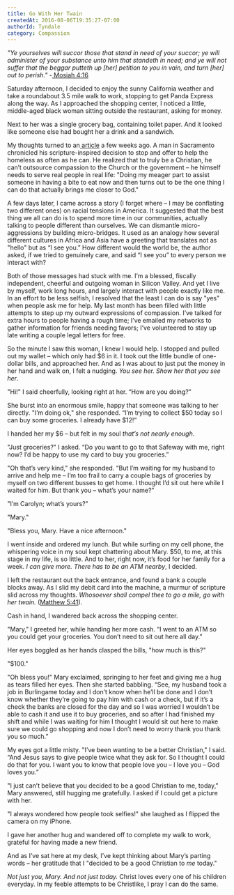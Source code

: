 ```yaml
---
title: Go With Her Twain
createdAt: 2016-08-06T19:35:27-07:00
authorId: Tyndale
category: Compassion
---
```


*"Ye yourselves will succor those that stand in need of your succor; ye will administer of your substance unto him that standeth in need; and ye will not suffer that the beggar putteth up [her] petition to you in vain, and turn [her] out to perish."*  -[ Mosiah 4:16](https://www.lds.org/scriptures/bofm/mosiah/4)

Saturday afternoon, I decided to enjoy the sunny California weather and take a roundabout 3.5 mile walk to work, stopping to get Panda Express along the way.  As I approached the shopping center, I noticed a little, middle-aged black woman sitting outside the restaurant, asking for money.

Next to her was a single grocery bag, containing toilet paper.  And it looked like someone else had bought her a drink and a sandwich.

My thoughts turned to an[ article](http://puremormonism.blogspot.com/2016/06/the-refiners-fire.html) a few weeks ago.  A man in Sacramento chronicled his scripture-inspired decision to stop and offer to help the homeless as often as he can.  He realized that to truly be a Christian, he can’t outsource compassion to the Church or the government – he himself needs to serve real people in real life: "Doing my meager part to assist someone in having a bite to eat now and then turns out to be the one thing I can do that actually brings me closer to God."

A few days later, I came across a story (I forget where – I may be conflating two different ones) on racial tensions in America.  It suggested that the best thing we all can do is to spend more time in our communities, actually talking to people different than ourselves. We can dismantle micro-aggressions by building micro-bridges.  It used as an analogy how several different cultures in Africa and Asia have a greeting that translates not as "hello" but as “I see you.”  How different would the world be, the author asked, if we tried to genuinely care, and said “I see you” to every person we interact with?

Both of those messages had stuck with me.  I’m a blessed, fiscally independent, cheerful and outgoing woman in Silicon Valley.  And yet I live by myself, work long hours, and largely interact with people exactly like me.  In an effort to be less selfish, I resolved that the least I can do is say "yes" when people ask me for help.  My last month has been filled with little attempts to step up my outward expressions of compassion.  I’ve talked for extra hours to people having a rough time; I’ve emailed my networks to gather information for friends needing favors; I’ve volunteered to stay up late writing a couple legal letters for free.

So the minute I saw this woman, I knew I would help.  I stopped and pulled out my wallet – which only had $6 in it.  I took out the little bundle of one-dollar bills, and approached her.  And as I was about to just put the money in her hand and walk on, I felt a nudging.  *You see her.  Show her that you see her*.

"Hi!" I said cheerfully, looking right at her. “How are you doing?”

She burst into an enormous smile, happy that someone was talking to her directly.  "I’m doing ok," she responded.  “I’m trying to collect $50 today so I can buy some groceries.  I already have $12!”

I handed her my $6 – but felt in my soul *that’s not nearly enough.*

"Just groceries?" I asked.  “Do you want to go to that Safeway with me, right now? I’d be happy to use my card to buy you groceries.”

"Oh that’s very kind," she responded.  “But I’m waiting for my husband to arrive and help me – I’m too frail to carry a couple bags of groceries by myself on two different busses to get home. I thought I’d sit out here while I waited for him.  But thank you – what’s your name?”

"I’m Carolyn; what’s yours?"

"Mary."

"Bless you, Mary.  Have a nice afternoon."

I went inside and ordered my lunch.  But while surfing on my cell phone, the whispering voice in my soul kept chattering about Mary.  $50, to me, at this stage in my life, is so little.  And to her, right now, it’s food for her family for a week.  *I can give more. There has to be an ATM nearby*, I decided.

I left the restaurant out the back entrance, and found a bank a couple blocks away.  As I slid my debit card into the machine, a murmur of scripture slid across my thoughts. *Whosoever shall compel thee to go a mile, go with her twain.* ([Matthew 5:41](https://www.lds.org/scriptures/nt/matt/5?lang=eng)).

Cash in hand, I wandered back across the shopping center.

"Mary," I greeted her, while handing her more cash. “I went to an ATM so you could get your groceries. You don’t need to sit out here all day.”

 Her eyes boggled as her hands clasped the bills, "how much is this?"

"$100."

"Oh bless you!" Mary exclaimed, springing to her feet and giving me a hug as tears filled her eyes.  Then she started babbling. “See, my husband took a job in Burlingame today and I don’t know when he’ll be done and I don’t know whether they’re going to pay him with cash or a check, but if it’s a check the banks are closed for the day and so I was worried I wouldn’t be able to cash it and use it to buy groceries, and so after I had finished my shift and while I was waiting for him I thought I would sit out here to make sure we could go shopping and now I don’t need to worry thank you thank you so much.”

My eyes got a little misty. "I’ve been wanting to be a better Christian," I said.  “And Jesus says to give people twice what they ask for.  So I thought I could do that for you.  I want you to know that people love you – I love you – God loves you.”

"I just can’t believe that you decided to be a good Christian to me, today," Mary answered, still hugging me gratefully.  I asked if I could get a picture with her.

"I always wondered how people took selfies!" she laughed as I flipped the camera on my iPhone.

I gave her another hug and wandered off to complete my walk to work, grateful for having made a new friend.

And as I’ve sat here at my desk, I’ve kept thinking about Mary’s parting words – her gratitude that I "decided to be a good Christian to *me* today."

*Not just you, Mary.  And not just today.* Christ loves every one of his children everyday.  In my feeble attempts to be Christlike, I pray I can do the same.

